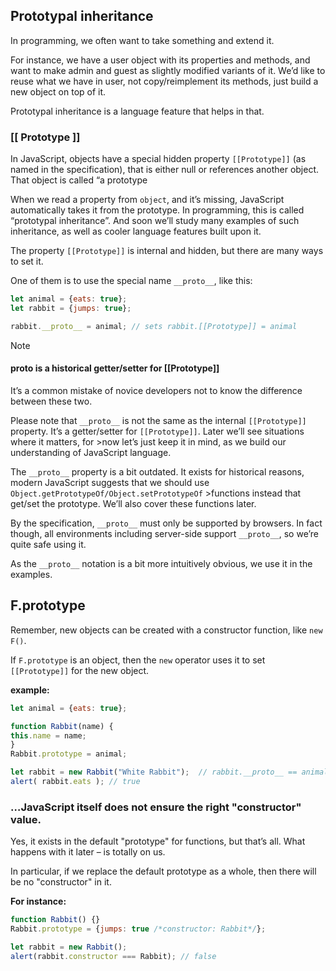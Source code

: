 <link rel="stylesheet" href="https://cdn.jsdelivr.net/npm/bootstrap-icons@1.5.0/font/bootstrap-icons.css">
<link rel="stylesheet" href="../../lib/doc_style.css">


## Prototypal inheritance
In programming, we often want to take something and extend it.

For instance, we have a user object with its properties and methods, and want to make admin and guest as slightly modified variants of it. We’d like to reuse what we have in user, not copy/reimplement its methods, just build a new object on top of it.

Prototypal inheritance is a language feature that helps in that.

### [[ Prototype ]]
In JavaScript, objects have a special hidden property `[[Prototype]]` (as named in the specification), that is either null or references another object. That object is called “a prototype

When we read a property from `object`, and it’s missing, JavaScript automatically takes it from the prototype. In programming, this is called “prototypal inheritance”. And soon we’ll study many examples of such inheritance, as well as cooler language features built upon it.

The property `[[Prototype]]` is internal and hidden, but there are many ways to set it.

One of them is to use the special name `__proto__`, like this:
```js
let animal = {eats: true};
let rabbit = {jumps: true};

rabbit.__proto__ = animal; // sets rabbit.[[Prototype]] = animal
```

> [!NOTE]
> #### __proto__ is a historical getter/setter for [[Prototype]]
>It’s a common mistake of novice developers not to know the difference between these two.
>
>Please note that `__proto__` is not the same as the internal `[[Prototype]]` property. It’s a getter/setter for `[[Prototype]]`. Later we’ll see situations where it matters, for >now let’s just keep it in mind, as we build our understanding of JavaScript language.
>
>The `__proto__` property is a bit outdated. It exists for historical reasons, modern JavaScript suggests that we should use ``Object.getPrototypeOf/Object.setPrototypeOf`` >functions instead that get/set the prototype. We’ll also cover these functions later.
>
>By the specification, `__proto__` must only be supported by browsers. In fact though, all environments including server-side support `__proto__`, so we’re quite safe using it.
>
>As the `__proto__` notation is a bit more intuitively obvious, we use it in the examples.

## F.prototype
Remember, new objects can be created with a constructor function, like `new F()`.

If `F.prototype` is an object, then the `new` operator uses it to set `[[Prototype]]` for the new object.

**example:**
```js
let animal = {eats: true};

function Rabbit(name) {
this.name = name;
}
Rabbit.prototype = animal;

let rabbit = new Rabbit("White Rabbit");  // rabbit.__proto__ == animal
alert( rabbit.eats ); // true
```

### …JavaScript itself does not ensure the right "constructor" value.
Yes, it exists in the default "prototype" for functions, but that’s all. What happens with it later – is totally on us.

In particular, if we replace the default prototype as a whole, then there will be no "constructor" in it.

**For instance:**
```js
function Rabbit() {}
Rabbit.prototype = {jumps: true /*constructor: Rabbit*/};

let rabbit = new Rabbit();
alert(rabbit.constructor === Rabbit); // false
```





